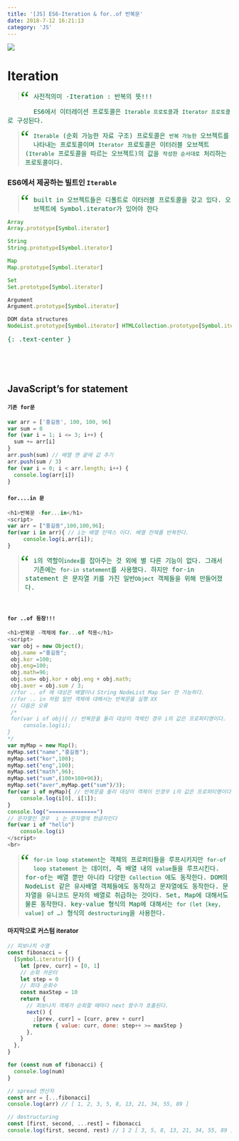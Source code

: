 ```yaml
---
title: '[JS] ES6-Iteration & for..of 반복문'
date: 2018-7-12 16:21:13
category: 'JS'
---
```


![](https://encrypted-tbn0.gstatic.com/images?q=tbn:ANd9GcQZQDfcv4WVz-yyJJNhDs4cuyKju7OuSkA4gaj9D2BXYVPvhSIqBw)

# Iteration

<style>
blockquote:before {
  content: "\201C";
  font-size: 3em;
  font-family: Georgia;
  color: green;
  float: left;
  margin: -10px 10px 0px -10px;
}
p{
    font-family:Monospace;
    color:#006633;
}
</style>
<blockquote>
<p>사전적의미 -Iteration : 반복의 뜻!!!  </p>
</blockquote>

ES6에서 이터레이션 프로토콜은 `Iterable 프로토콜`과 `Iterator 프로토콜`로 구성된다.

> `Iterable` (순회 가능한 자료 구조) 프로토콜은 `반복 가능한` 오브젝트를 나타내는 프로토콜이며 `Iterator` 프로토콜은 이터러블 오브젝트(`Iterable` 프로토콜을 따르는 오브젝트)의 값을 `작성한 순서대로` 처리하는 프로토콜이다.

### ES6에서 제공하는 빌트인 `Iterable`

> built in 오브젝트들은 디폴트로 이터러블 프로토콜을 갖고 있다.
> 오브젝트에 Symbol.iterator가 있어야 한다
> <br>

```typescript
Array
Array.prototype[Symbol.iterator]

String
String.prototype[Symbol.iterator]

Map
Map.prototype[Symbol.iterator]

Set
Set.prototype[Symbol.iterator]

Argument
Argument.prototype[Symbol.iterator]

DOM data structures
NodeList.prototype[Symbol.iterator] HTMLCollection.prototype[Symbol.iterator]
```

{: .text-center }

<br>

<br><u></u>

## JavaScript’s for statement

#### `기존 for문`

```js
var arr = ['홍길동', 100, 100, 96]
var sum = 0
for (var i = 1; i <= 3; i++) {
  sum += arr[i]
}
arr.push(sum) // 배열 맨 끝에 값 추기
arr.push(sum / 3)
for (var i = 0; i < arr.length; i++) {
  console.log(arr[i])
}
```

#### `for....in 문`

```js
<h1>반복문 -for...in</h1>
<script>
var arr = ["홍길동",100,100,96];
for(var i in arr){ // i는 배열 인덱스 이다. 배열 전체를 반복한다.
	 console.log(i,arr[i]);
}
```

> i의 역할이`index`를 잡아주는 것 외에 별 다른 기능이 없다.
> 그래서 기존에는 `for-in statement`를 사용했다.
> 하지만 for-in statement 은 문자열 키를 가진 일반`Object` 객체들을 위해 만들어졌다.

<br>

#### `for ..of 등장!!!`

```js
<h1>반복문 -객체에 for...of 적용</h1>
<script>
 var obj = new Object();
 obj.name ="홍길동";
 obj.kor =100;
 obj.eng=100;
 obj.math=96;
 obj.sum= obj.kor + obj.eng + obj.math;
 obj.aver = obj.sum / 3;
 //for .. of 에 대상은 배열이나 String NodeList Map Ser 만 가능하다.
 //for .. in 처럼 일반 객체에 대해서는 반복문을 실행 XX
 // 다음은 오류
 /*
 for(var i of obj){ // 반복문을 돌리 대상이 객체인 경우 i의 값은 프로퍼티명이다.
	 console.log(i);
}
*/
var myMap = new Map();
myMap.set("name","홍길동");
myMap.set("kor",100);
myMap.set("eng",100);
myMap.set("math",96);
myMap.set("sum",(100+100+96));
myMap.set("aver",myMap.get("sum")/3);
for(var i of myMap){ // 반복문을 돌리 대상이 객체이 인경우 i의 값은 프로퍼티명이다.
    console.log(i[0], i[1]);
}
console.log("===============")
// 문자열인 경우  i 는 문자열에 한글자인다
for(var i of "hello")
	console.log(i)
</script>
<br>

```

> `for-in loop statement`는 객체의 프로퍼티들을 루프시키지만
> `for-of loop statement` 는 데이터, 즉 배열 내의 `value`들을 루프시킨다.
> for-of는 배열 뿐만 아니라 다양한 `Collection` 에도 동작한다.
> DOM의 NodeList 같은 유사배열 객체들에도 동작하고 문자열에도 동작한다.
> 문자열을 유니코드 문자의 배열로 취급하는 것이다.
> Set, Map에 대해서도 물론 동작한다. key-value 형식의 Map에 대해서는
> `for (let [key, value] of …)` 형식의 `destructuring`을 사용한다.

#### 마지막으로 커스텀 iterator

```js
// 피보나치 수열
const fibonacci = {
  [Symbol.iterator]() {
    let [prev, curr] = [0, 1]
    // 순회 카운터
    let step = 0
    // 최대 순회수
    const maxStep = 10
    return {
      // 피보나치 객체가 순회할 때마다 next 함수가 호출된다.
      next() {
        ;[prev, curr] = [curr, prev + curr]
        return { value: curr, done: step++ >= maxStep }
      },
    }
  },
}

for (const num of fibonacci) {
  console.log(num)
}

// spread 연산자
const arr = [...fibonacci]
console.log(arr) // [ 1, 2, 3, 5, 8, 13, 21, 34, 55, 89 ]

// destructuring
const [first, second, ...rest] = fibonacci
console.log(first, second, rest) // 1 2 [ 3, 5, 8, 13, 21, 34, 55, 89 ]
```

